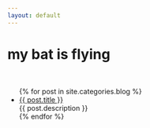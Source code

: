 ```yaml
---
layout: default
---
```


<body>
  <div class="index-wrapper">
    <div class="aside">
        <div class="info-card">
        <h1>my bat is flying</h1>
        <a href="https://github.com/limeng32/mybatis.flying/" target="_blank"><img src="https://cdn2.iconfinder.com/data/icons/social-icons-33/128/Github-32.png" alt="" width="10"/></a>
        <img src="https://maven-badges.herokuapp.com/maven-central/com.github.limeng32/mybatis.flying/badge.svg" alt="" href="https://maven-badges.herokuapp.com/maven-central/com.github.limeng32/mybatis.flying" target="_blank"/>
        <img src="https://img.shields.io/badge/license-Apache%202-4EB1BA.svg" alt="" href="https://www.apache.org/licenses/LICENSE-2.0.html" target="_blank"/>
      </div>
      <div id="particles-js">
      </div>
    </div>
    <div class="index-content">
      <ul class="artical-list">
        {% for post in site.categories.blog %}
        <li>
          <a href="{{ site.url }}{{ post.url }}" class="title">{{ post.title }}</a>
          <div class="title-desc">{{ post.description }}</div>
        </li>
        {% endfor %}
      </ul>
    </div>
  </div>
</body>

